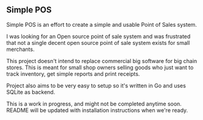 Simple POS
--------------

Simple POS is an effort to create a simple and usable Point of Sales system.

I was looking for an Open source point of sale system and was frustrated that not a single decent open source point of sale system exists for small merchants.

This project doesn't intend to replace commercial big software for big chain stores. This is meant for small shop owners selling goods who just want to track inventory, get simple reports and print receipts.

Project also aims to be very easy to setup so it's written in Go and uses SQLite as backend.

This is a work in progress, and might not be completed anytime soon. README will be updated with installation instructions when we're ready.